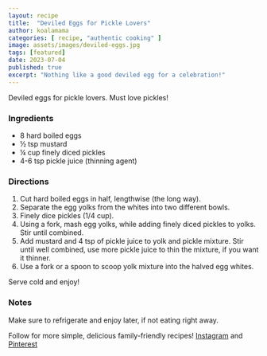 ```yaml
---
layout: recipe
title:  "Deviled Eggs for Pickle Lovers"
author: koalamama
categories: [ recipe, "authentic cooking" ]
image: assets/images/deviled-eggs.jpg
tags: [featured]
date: 2023-07-04
published: true
excerpt: "Nothing like a good deviled egg for a celebration!"
---
```


Deviled eggs for pickle lovers.  Must love pickles!

### Ingredients

- 8 hard boiled eggs 
- ½ tsp mustard 
- ¼ cup finely diced pickles 
- 4-6 tsp pickle juice (thinning agent) 


### Directions

1. Cut hard boiled eggs in half, lengthwise (the long way).
2. Separate the egg yolks from the whites into two different bowls.
3. Finely dice pickles (1/4 cup).
4. Using a fork, mash egg yolks, while adding finely diced pickles to yolks. Stir until combined.
5. Add mustard and 4 tsp of pickle juice to yolk and pickle mixture. Stir until well combined, use more pickle juice to thin the mixture, if you want it thinner. 
6. Use a fork or a spoon to scoop yolk mixture into the halved egg whites. 


Serve cold and enjoy!

### Notes

Make sure to refrigerate and enjoy later, if not eating right away.


Follow for more simple, delicious family-friendly recipes! <a target="_blank" href="{{site.authors.koalamama.instagram}}">Instagram</a> and <a target="_blank" href="{{site.authors.koalamama.pinterest}}">Pinterest</a>


